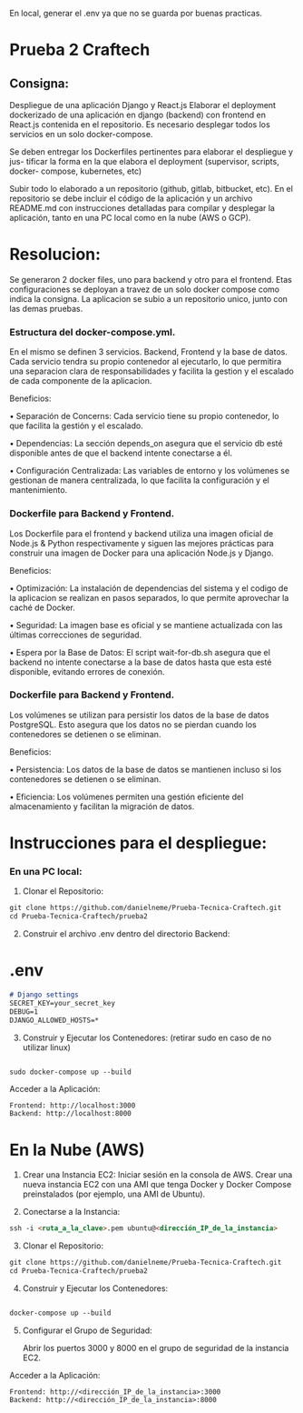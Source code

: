En local, generar el .env ya que no se guarda por buenas practicas.
# Prueba 2 Craftech
## Consigna: 
Despliegue de una aplicación Django y React.js Elaborar
el deployment dockerizado de una aplicación en django (backend) con frontend
en React.js contenida en el repositorio. Es necesario desplegar todos los servicios
en un solo docker-compose.

Se deben entregar los Dockerfiles pertinentes para elaborar el despliegue y jus-
tificar la forma en la que elabora el deployment (supervisor, scripts, docker-
compose, kubernetes, etc)

Subir todo lo elaborado a un repositorio (github, gitlab, bitbucket, etc). En el
repositorio se debe incluir el código de la aplicación y un archivo README.md
con instrucciones detalladas para compilar y desplegar la aplicación, tanto en
una PC local como en la nube (AWS o GCP).



# Resolucion:

Se generaron 2 docker files, uno para backend y otro para el frontend. Etas configuraciones se deployan a travez de un solo docker compose como indica la consigna.
La aplicacion se subio a un repositorio unico, junto con las demas pruebas.

### Estructura del docker-compose.yml.

En el mismo se definen 3 servicios. Backend, Frontend y la base de datos. Cada servicio tendra su propio contenedor al ejecutarlo, lo que permitira una separacion clara de responsabilidades y facilita la gestion y el escalado de cada componente de la aplicacion.

Beneficios:

• Separación de Concerns: Cada servicio tiene su propio contenedor, lo que facilita la gestión y el escalado. 

• Dependencias: La sección depends_on asegura que el servicio db esté disponible antes de que el backend intente conectarse a él.

• Configuración Centralizada: Las variables de entorno y los volúmenes se gestionan de manera centralizada, lo que facilita la configuración y el mantenimiento.


### Dockerfile para Backend y Frontend.

Los Dockerfile para el frontend y backend utiliza una imagen oficial de Node.js & Python respectivamente y siguen las mejores prácticas para construir una imagen de Docker para una aplicación Node.js y Django.

Beneficios:

• Optimización: La instalación de dependencias del sistema y el codigo de la aplicacion se realizan en pasos separados, lo que permite aprovechar la caché de Docker.

• Seguridad: La imagen base es oficial y se mantiene actualizada con las últimas correcciones de seguridad.

• Espera por la Base de Datos: El script wait-for-db.sh asegura que el backend no intente conectarse a la base de datos hasta que esta esté disponible, evitando errores de conexión.


### Dockerfile para Backend y Frontend.

Los volúmenes se utilizan para persistir los datos de la base de datos PostgreSQL. Esto asegura que los datos no se pierdan cuando los contenedores se detienen o se eliminan.

Beneficios:

• Persistencia: Los datos de la base de datos se mantienen incluso si los contenedores se detienen o se eliminan.

• Eficiencia: Los volúmenes permiten una gestión eficiente del almacenamiento y facilitan la migración de datos.

# Instrucciones para el despliegue:

### En una PC local:

1. Clonar el Repositorio:

```markdown
git clone https://github.com/danielneme/Prueba-Tecnica-Craftech.git
cd Prueba-Tecnica-Craftech/prueba2

```
2. Construir el archivo .env dentro del directorio Backend:

# .env

```markdown
# Django settings
SECRET_KEY=your_secret_key
DEBUG=1
DJANGO_ALLOWED_HOSTS=*
```

3. Construir y Ejecutar los Contenedores: (retirar sudo en caso de no utilizar linux)
```markdown

sudo docker-compose up --build

```
Acceder a la Aplicación:

    Frontend: http://localhost:3000
    Backend: http://localhost:8000


# En la Nube (AWS)

  1.  Crear una Instancia EC2:
        Iniciar sesión en la consola de AWS.
        Crear una nueva instancia EC2 con una AMI que tenga Docker y Docker Compose preinstalados (por ejemplo, una AMI de Ubuntu).

  2.  Conectarse a la Instancia:

```markdown
ssh -i <ruta_a_la_clave>.pem ubuntu@<dirección_IP_de_la_instancia>

```
  3. Clonar el Repositorio:

```markdown
git clone https://github.com/danielneme/Prueba-Tecnica-Craftech.git
cd Prueba-Tecnica-Craftech/prueba2

```
  4. Construir y Ejecutar los Contenedores:
```markdown

docker-compose up --build

```
 5. Configurar el Grupo de Seguridad:

    Abrir los puertos 3000 y 8000 en el grupo de seguridad de la instancia EC2.

Acceder a la Aplicación:

    Frontend: http://<dirección_IP_de_la_instancia>:3000
    Backend: http://<dirección_IP_de_la_instancia>:8000



